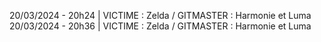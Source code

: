 20/03/2024 - 20h24 | VICTIME : Zelda  / GITMASTER : Harmonie et Luma  
20/03/2024 - 20h36 | VICTIME : Zelda  / GITMASTER : Harmonie et Luma  
